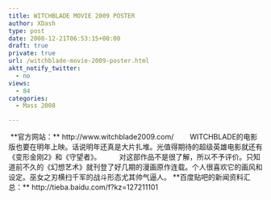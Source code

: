 ```yaml
---
title: WITCHBLADE MOVIE 2009 POSTER
author: XDash
type: post
date: 2008-12-21T06:53:15+00:00
draft: true
private: true
url: /witchblade-movie-2009-poster.html
aktt_notify_twitter:
  - no
views:
  - 84
categories:
  - Mass 2008

---
```

<img decoding="async" src="attachments/month_0812/220081221144740.jpg" border="0" alt="" />  
**官方网站：**  
http://www.witchblade2009.com/  
　　WITCHBLADE的电影版也要在明年上映。话说明年还真是大片扎堆。光值得期待的超级英雄电影就还有《变形金刚2》和《守望者》。  
<img decoding="async" src="attachments/month_0812/020081221144947.jpg" border="0" alt="" />  
　　对这部作品不是很了解，所以不予评价。只知道前不久的《幻想艺术》就刊登了好几期的漫画原作连载。个人很喜欢它的画风和设定。巫女之刃横扫千军的战斗形态尤其帅气逼人。  
**百度贴吧的新闻资料汇总：**  
http://tieba.baidu.com/f?kz=127211101